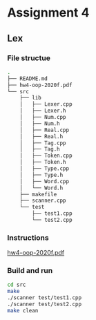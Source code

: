# Assignment 4

## Lex

### File structue 

```sh
.
├── README.md
├── hw4-oop-2020f.pdf
└── src
    ├── lib
    │   ├── Lexer.cpp
    │   ├── Lexer.h
    │   ├── Num.cpp
    │   ├── Num.h
    │   ├── Real.cpp
    │   ├── Real.h
    │   ├── Tag.cpp
    │   ├── Tag.h
    │   ├── Token.cpp
    │   ├── Token.h
    │   ├── Type.cpp
    │   ├── Type.h
    │   ├── Word.cpp
    │   └── Word.h
    ├── makefile
    ├── scanner.cpp
    └── test
        ├── test1.cpp
        └── test2.cpp
```

### Instructions
[hw4-oop-2020f.pdf](hw4-oop-2020f.pdf)

### Build and run
```sh
cd src
make
./scanner test/test1.cpp
./scanner test/test2.cpp
make clean
```
